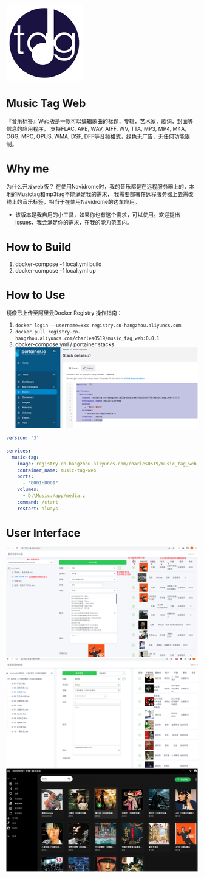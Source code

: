 ![](music-tag.png)
# Music Tag Web
『音乐标签』Web版是一款可以编辑歌曲的标题，专辑，艺术家，歌词，封面等信息的应用程序， 支持FLAC, APE, WAV, AIFF, WV, TTA, MP3, MP4, M4A, OGG, MPC, OPUS, WMA, DSF, DFF等音频格式，绿色无广告，无任何功能限制。
# Why me
为什么开发web版？
在使用Navidrome时，我的音乐都是在远程服务器上的，本地的Musictag和mp3tag不能满足我的需求，
我需要部署在远程服务器上去需改线上的音乐标签，相当于在使用Navidrome的边车应用。
- 该版本是我自用的小工具，如果你也有这个需求，可以使用。欢迎提出issues，我会满足你的需求，在我的能力范围内。
# How to Build
1. docker-compose -f local.yml build
2. docker-compose -f local.yml up
# How to Use
镜像已上传至阿里云Docker Registry
操作指南：
1. `docker login --username=xxx registry.cn-hangzhou.aliyuncs.com`
2. `docker pull registry.cn-hangzhou.aliyuncs.com/charles0519/music_tag_web:0.0.1`
3. docker-compose.yml / portainer stacks
![img_1.png](img_1.png)
```yaml
version: '3'

services:
  music-tag:
    image: registry.cn-hangzhou.aliyuncs.com/charles0519/music_tag_web:0.0.3
    container_name: music-tag-web
    ports:
      - "8001:8001"
    volumes:
      - D:\Music:/app/media:z
    command: /start
    restart: always
```
# User Interface 
![](img.png)
![img_3.png](img_3.png)
![img_2.png](img_2.png)